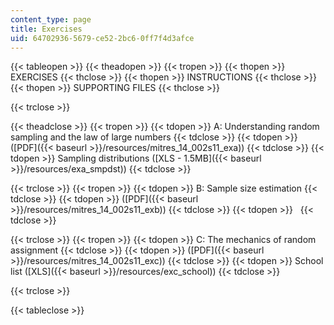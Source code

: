 ```yaml
---
content_type: page
title: Exercises
uid: 64702936-5679-ce52-2bc6-0ff7f4d3afce
---
```


{{< tableopen >}}
{{< theadopen >}}
{{< tropen >}}
{{< thopen >}}
EXERCISES
{{< thclose >}}
{{< thopen >}}
INSTRUCTIONS
{{< thclose >}}
{{< thopen >}}
SUPPORTING FILES
{{< thclose >}}

{{< trclose >}}

{{< theadclose >}}
{{< tropen >}}
{{< tdopen >}}
A: Understanding random sampling and the law of large numbers
{{< tdclose >}}
{{< tdopen >}}
([PDF]({{< baseurl >}}/resources/mitres_14_002s11_exa))
{{< tdclose >}}
{{< tdopen >}}
Sampling distributions ([XLS - 1.5MB]({{< baseurl >}}/resources/exa_smpdst))
{{< tdclose >}}

{{< trclose >}}
{{< tropen >}}
{{< tdopen >}}
B: Sample size estimation
{{< tdclose >}}
{{< tdopen >}}
([PDF]({{< baseurl >}}/resources/mitres_14_002s11_exb))
{{< tdclose >}}
{{< tdopen >}}
 
{{< tdclose >}}

{{< trclose >}}
{{< tropen >}}
{{< tdopen >}}
C: The mechanics of random assignment
{{< tdclose >}}
{{< tdopen >}}
([PDF]({{< baseurl >}}/resources/mitres_14_002s11_exc))
{{< tdclose >}}
{{< tdopen >}}
School list ([XLS]({{< baseurl >}}/resources/exc_school))
{{< tdclose >}}

{{< trclose >}}

{{< tableclose >}}
